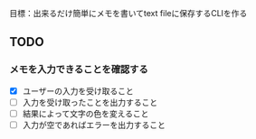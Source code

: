 目標：出来るだけ簡単にメモを書いてtext fileに保存するCLIを作る

## TODO

### メモを入力できることを確認する
- [x] ユーザーの入力を受け取ること
- [ ] 入力を受け取ったことを出力すること
- [ ] 結果によって文字の色を変えること
- [ ] 入力が空であればエラーを出力すること
